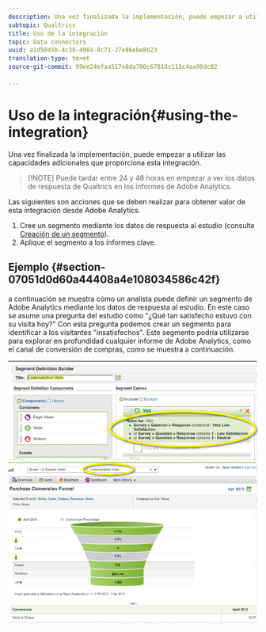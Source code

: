 ```yaml
---
description: Una vez finalizada la implementación, puede empezar a utilizar las capacidades adicionales que proporciona esta integración.
subtopic: Qualtrics
title: Uso de la integración
topic: Data connectors
uuid: a1d5045b-4c38-4984-8c71-27e86ebe8b23
translation-type: tm+mt
source-git-commit: 99ee24efaa517e8da700c67818c111c4aa90dc02

---
```



# Uso de la integración{#using-the-integration}

Una vez finalizada la implementación, puede empezar a utilizar las capacidades adicionales que proporciona esta integración.

> [!NOTE] Puede tardar entre 24 y 48 horas en empezar a ver los datos de respuesta de Qualtrics en los informes de Adobe Analytics.

Las siguientes son acciones que se deben realizar para obtener valor de esta integración desde Adobe Analytics.

1. Cree un segmento mediante los datos de respuesta al estudio (consulte [Creación de un segmento](https://docs.adobe.com/content/help/en/analytics/components/segmentation/seg-home.html)).
1. Aplique el segmento a los informes clave.

## Ejemplo {#section-07051d0d60a44408a4e108034586c42f}

a continuación se muestra cómo un analista puede definir un segmento de Adobe Analytics mediante los datos de respuesta al estudio. En este caso se asume una pregunta del estudio como "¿Qué tan satisfecho estuvo con su visita hoy?" Con esta pregunta podemos crear un segmento para identificar a los visitantes "insatisfechos". Este segmento podría utilizarse para explorar en profundidad cualquier informe de Adobe Analytics, como el canal de conversión de compras, como se muestra a continuación.

![](assets/using-1.png) ![](assets/using-2.png)

